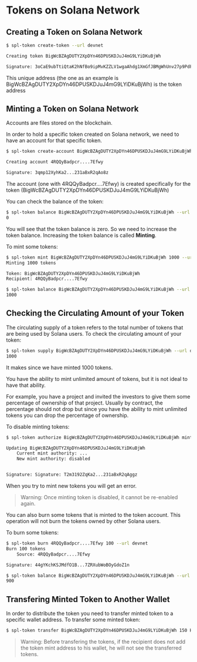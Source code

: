 # **Tokens on Solana Network**

## **Creating a Token on Solana Network**

```bash
$ spl-token create-token --url devnet

Creating token BigWcBZAgDUTY2XpDYn46DPUSKDJuJ4mG9LYiDKuBjWh

Signature: 3oCaE9ubTtiQtaK2hNfBo9ipMvKZZLV1wgaAhdg1XmGfJBMgWhUnv27p9PdFMD4nvdY1kqTMjqX8pwQJpq7rsWuF
```

This unique address (the one as an example is BigWcBZAgDUTY2XpDYn46DPUSKDJuJ4mG9LYiDKuBjWh) is the token address

## **Minting a Token on Solana Network**

Accounts are files stored on the blockchain.

In order to hold a specific token created on Solana network, we need to have an account for that specific token.

```bash
$ spl-token create-account BigWcBZAgDUTY2XpDYn46DPUSKDJuJ4mG9LYiDKuBjWh --url devnet

Creating account 4RQQyBadpcr....7Efwy

Signature: 3qmp12XyhKa2...231aBxR2qAo8z
```

The account (one with 4RQQyBadpcr....7Efwy) is created specifically for the token (BigWcBZAgDUTY2XpDYn46DPUSKDJuJ4mG9LYiDKuBjWh)

You can check the balance of the token:

```bash
$ spl-token balance BigWcBZAgDUTY2XpDYn46DPUSKDJuJ4mG9LYiDKuBjWh --url devnet
0
```

You will see that the token balance is zero. So we need to increase the token balance. Increasing the token balance is called **Minting**.

To mint some tokens:

```bash
$ spl-token mint BigWcBZAgDUTY2XpDYn46DPUSKDJuJ4mG9LYiDKuBjWh 1000 --url devnet
Minting 1000 tokens

Token: BigWcBZAgDUTY2XpDYn46DPUSKDJuJ4mG9LYiDKuBjWh
Recipient: 4RQQyBadpcr....7Efwy

$ spl-token balance BigWcBZAgDUTY2XpDYn46DPUSKDJuJ4mG9LYiDKuBjWh --url devnet
1000
```

##  **Checking the Circulating Amount of your Token**

The circulating supply of a token refers to the total number of tokens that are being used by Solana users. To check the circulating amount of your token:

```bash
$ spl-token supply BigWcBZAgDUTY2XpDYn46DPUSKDJuJ4mG9LYiDKuBjWh --url devnet
1000
```

It makes since we have minted 1000 tokens.

You have the ability to mint unlimited amount of tokens, but it is not ideal to have that ability.

For example, you have a project and invited the investors to give them some percentage of ownership of that project. Usually by contract, the percentage should not drop but since you have the ability to mint unlimited tokens you can drop the percentage of ownership.

To disable minting tokens:

```bash
$ spl-token authorize BigWcBZAgDUTY2XpDYn46DPUSKDJuJ4mG9LYiDKuBjWh mint --disable --url devnet

Updating BigWcBZAgDUTY2XpDYn46DPUSKDJuJ4mG9LYiDKuBjWh
    Current mint authority: ...
    New mint authority: disabled


Signature: Signature: T2m3192ZqKa2...231aBxR2qAggz
```

When you try to mint new tokens you will get an error. 

> Warning: Once minting token is disabled, it cannot be re-enabled again.

You can also burn some tokens that is minted to the token account. This operation will not burn the tokens owned by other Solana users.

To burn some tokens: 

```bash
$ spl-token burn 4RQQyBadpcr....7Efwy 100 --url devnet
Burn 100 tokens
    Source: 4RQQyBadpcr....7Efwy

Signature: 44gYKchKSJMdfO1B...7ZRXubWoBOyGdoZ1n

$ spl-token balance BigWcBZAgDUTY2XpDYn46DPUSKDJuJ4mG9LYiDKuBjWh --url devnet
900
```

## **Transfering Minted Token to Another Wallet**

In order to distribute the token you need to transfer minted token to a specific wallet address. To transfer some minted token:

```bash
$ spl-token transfer BigWcBZAgDUTY2XpDYn46DPUSKDJuJ4mG9LYiDKuBjWh 150 HAkTRWkUMcPYisqvDSqzeeGaZsLuV7WvcX7eYYkaQZ1z --url devnet --allow-unfunded-recipient --fund-recipient
```

> Warning: Before transfering the tokens, if the recipient does not add the token mint address to his wallet, he will not see the transferred tokens.

